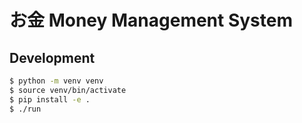 お金 Money Management System
===

Development
---

```bash
$ python -m venv venv
$ source venv/bin/activate
$ pip install -e .
$ ./run
```
